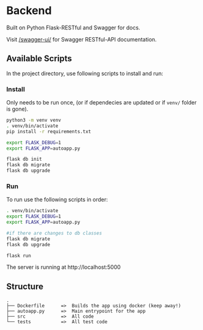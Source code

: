 # Backend
Built on Python Flask-RESTful and Swagger for docs.

Visit [/swagger-ui/](http://tddc88-company-2-2020.kubernetes-public.it.liu.se/swagger-ui/) for Swagger RESTful-API documentation.

## Available Scripts

In the project directory, use following scripts to install and run:

### Install
Only needs to be run once, (or if dependecies are updated or if `venv/` folder is gone).
```sh
python3 -m venv venv
. venv/bin/activate
pip install -r requirements.txt

export FLASK_DEBUG=1
export FLASK_APP=autoapp.py

flask db init
flask db migrate
flask db upgrade
```
### Run
To run use the following scripts in order:
```sh
. venv/bin/activate
export FLASK_DEBUG=1
export FLASK_APP=autoapp.py

#if there are changes to db classes
flask db migrate
flask db upgrade

flask run
```
The server is running at http://localhost:5000

## Structure
```
.
├── Dockerfile      =>  Builds the app using docker (keep away!)
├── autoapp.py      =>  Main entrypoint for the app
├── src             =>  All code
└── tests           =>  All test code
